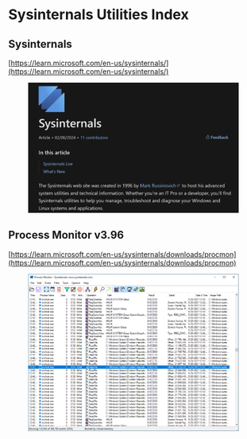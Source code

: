 # Sysinternals Utilities Index

## Sysinternals <a href="#sysinternals-iconsysinternals" id="sysinternals-iconsysinternals"></a>

[https://learn.microsoft.com/en-us/sysinternals/](https://learn.microsoft.com/en-us/sysinternals/)

<figure><img src="../../.gitbook/assets/SysInternals.png" alt=""><figcaption></figcaption></figure>

## Process Monitor v3.96 <a href="#process-monitor-v396" id="process-monitor-v396"></a>

[https://learn.microsoft.com/en-us/sysinternals/downloads/procmon](https://learn.microsoft.com/en-us/sysinternals/downloads/procmon)

<figure><img src="../../.gitbook/assets/procmon-main.png" alt=""><figcaption></figcaption></figure>

